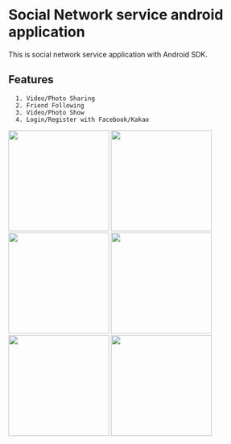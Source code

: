 # Social Network service android application

  This is social network service application with Android SDK.
  
## Features
  ```
    1. Video/Photo Sharing
    2. Friend Following
    3. Video/Photo Show
    4. Login/Register with Facebook/Kakao
  ```

  <img src="https://cloud.githubusercontent.com/assets/17757913/13706613/c9a79314-e7e0-11e5-960c-dd6c8a6cfe00.png" width="200"/>
  <img src="https://cloud.githubusercontent.com/assets/17757913/13706359/b1327188-e7df-11e5-8b1a-7b2082d94542.png" width="200"/>
  <img src="https://cloud.githubusercontent.com/assets/17757913/13706139/be42473c-e7de-11e5-83ea-68d85c013cb7.png" width="200"/>
  <img src="https://cloud.githubusercontent.com/assets/17757913/13706335/96f4e332-e7df-11e5-9951-c39c12096b72.png" width="200"/>
  <img src="https://cloud.githubusercontent.com/assets/17757913/13707134/31c6e056-e7e3-11e5-941f-12867a5cf430.png" width="200"/>
  <img src="https://cloud.githubusercontent.com/assets/17757913/13706350/a91fbc30-e7df-11e5-949b-66b044e392b3.png" width="200"/>
  
